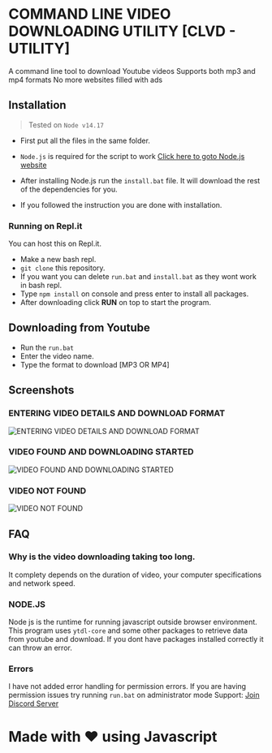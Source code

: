 # COMMAND LINE VIDEO DOWNLOADING UTILITY [CLVD - UTILITY]
A command line tool to download Youtube videos
Supports both mp3 and mp4 formats
No more websites filled with ads

## Installation
> Tested on `Node v14.17`

- First put all the files in the same folder.

- `Node.js` is required for the script to work [Click here to goto Node.js website](https://nodejs.org/en/)



- After installing Node.js run the `install.bat` file. It will download the rest of the dependencies for you.

- If you followed the instruction you are done with installation.


### Running on Repl.it
You can host this on Repl.it. 
- Make a new bash repl.
- `git clone` this repository.
- If you want you can delete `run.bat` and `install.bat` as they wont work in bash repl.
- Type `npm install` on console and press enter to install all packages.
- After downloading click **RUN** on top to start the program.



## Downloading from Youtube

- Run the `run.bat`
- Enter the video name.
- Type the format to download [MP3 OR MP4]


## Screenshots
 ### ENTERING VIDEO DETAILS AND DOWNLOAD FORMAT
![ENTERING VIDEO DETAILS AND DOWNLOAD FORMAT](https://cdn.discordapp.com/attachments/894302915508969482/894954795692064808/unknown.png)

### VIDEO FOUND AND DOWNLOADING STARTED
![VIDEO FOUND AND DOWNLOADING STARTED](https://cdn.discordapp.com/attachments/894302915508969482/894955079717777438/unknown.png)

### VIDEO NOT FOUND
![VIDEO NOT FOUND](https://cdn.discordapp.com/attachments/894302915508969482/894956324348121148/unknown.png)


## FAQ

### Why is the video downloading taking too long.
It complety depends on the duration of video, your computer specifications and network speed.

### NODE.JS
Node js is the runtime for running javascript outside browser environment. This program uses `ytdl-core` and some other packages to retrieve data from youtube and download. If you dont have packages installed correctly it can throw an error.

### Errors
I have not added error handling for permission errors.
If you are having permission issues try running `run.bat` on administrator mode
Support: [Join Discord Server](https://discord.gg/3qTY9JdQ6z)



# Made with ❤ using Javascript

